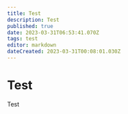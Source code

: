 ```yaml
---
title: Test
description: Test
published: true
date: 2023-03-31T06:53:41.070Z
tags: test
editor: markdown
dateCreated: 2023-03-31T00:08:01.030Z
---
```


# Test
Test